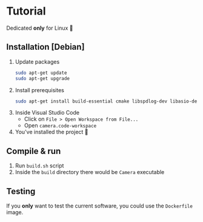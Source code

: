 # Tutorial
Dedicated **only** for Linux 🐧

## Installation [Debian]
1. Update packages
    ```bash
    sudo apt-get update
    sudo apt-get upgrade
    ```
2. Install prerequisites
    ```bash
    sudo apt-get install build-essential cmake libspdlog-dev libasio-dev libgstreamer1.0-dev libyaml-cpp-dev libgstreamer-plugins-base1.0-dev libgstreamer-plugins-bad1.0-dev gstreamer1.0-plugins-base gstreamer1.0-plugins-good gstreamer1.0-plugins-bad gstreamer1.0-plugins-ugly gstreamer1.0-libav gstreamer1.0-tools gstreamer1.0-x gstreamer1.0-alsa gstreamer1.0-gl gstreamer1.0-gtk3 gstreamer1.0-qt5 gstreamer1.0-pulseaudio
    ```
3. Inside Visual Studio Code
    - Click on `File > Open Workspace from File...`
    - Open `camera.code-workspace`
4. You've installed the project 🎉

## Compile & run
1. Run `build.sh` script
2. Inside the `build` directory there would be `Camera` executable

## Testing
If you **only** want to test the current software, you could use the `Dockerfile` image.
